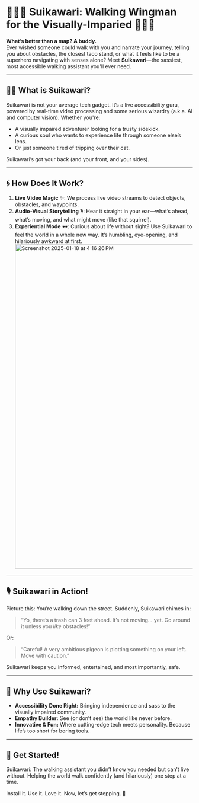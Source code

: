 # 🚶‍♂️🦮 **Suikawari: Walking Wingman for the Visually-Imparied** 🦮🚶‍♀️

**What’s better than a map? A buddy.**  
Ever wished someone could walk with you and narrate your journey, telling you about obstacles, the closest taco stand, or what it feels like to be a superhero navigating with senses alone? Meet **Suikawari**—the sassiest, most accessible walking assistant you'll ever need.

---

## 🧑‍🎤 **What is Suikawari?**

Suikawari is not your average tech gadget. It’s a live accessibility guru, powered by real-time video processing and some serious wizardry (a.k.a. AI and computer vision). Whether you're:

- A visually impaired adventurer looking for a trusty sidekick.
- A curious soul who wants to experience life through someone else’s lens.
- Or just someone tired of tripping over their cat.

Suikawari’s got your back (and your front, and your sides).

---

## 🌀 **How Does It Work?**

1. **Live Video Magic** ✨: We process live video streams to detect objects, obstacles, and waypoints.
2. **Audio-Visual Storytelling** 🎙️: Hear it straight in your ear—what’s ahead, what’s moving, and what might move (like that squirrel).
3. **Experiential Mode** 🕶️: Curious about life without sight? Use Suikawari to feel the world in a whole new way. It’s humbling, eye-opening, and hilariously awkward at first.  
   <img width="876" alt="Screenshot 2025-01-18 at 4 16 26 PM" src="https://github.com/user-attachments/assets/434bd920-08c8-43c7-8918-2bd3782d6f89" />

---

## 🎙️ **Suikawari in Action!**

Picture this: You’re walking down the street. Suddenly, Suikawari chimes in:

> “Yo, there’s a trash can 3 feet ahead. It’s not moving… yet. Go around it unless you _like_ obstacles!”

Or:

> “Careful! A very ambitious pigeon is plotting something on your left. Move with caution.”

Suikawari keeps you informed, entertained, and most importantly, safe.

---

## 🎯 **Why Use Suikawari?**

- **Accessibility Done Right:** Bringing independence and sass to the visually impaired community.
- **Empathy Builder:** See (or don’t see) the world like never before.
- **Innovative & Fun:** Where cutting-edge tech meets personality. Because life’s too short for boring tools.

---

## 🚀 **Get Started!**

Suikawari: The walking assistant you didn’t know you needed but can’t live without. Helping the world walk confidently (and hilariously) one step at a time.

Install it. Use it. Love it. Now, let’s get stepping. 👟
